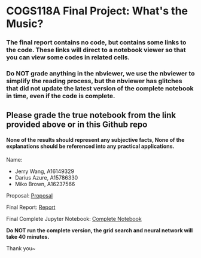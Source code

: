 # COGS118A Final Project: What's the Music?

### The final report contains no code, but contains some links to the code. These links will direct to a notebook viewer so that you can view some codes in related cells.

### Do NOT grade anything in the nbviewer, we use the nbviewer to simplify the reading process, but the nbviewer has glitches that did not update the latest version of the complete notebook in time, even if the code is complete.

## Please grade the true notebook from the link provided above or in this Github repo

#### None of the results should represent any subjective facts, None of the explanations should be referenced into any practical applications.

Name: 
- Jerry Wang, A16149329
- Darius Azure, A15786330
- Miko Brown, A16237566

Proposal: [Proposal](https://github.com/COGS118A/Group021-Wi23/blob/main/ProposalGroup021-Wi23.ipynb)

Final Report: [Report](https://github.com/COGS118A/Group021-Wi23/blob/main/FinalProjectGroup021-Wi23.ipynb)

Final Complete Jupyter Notebook: [Complete Notebook](https://github.com/COGS118A/Group021-Wi23/blob/main/FinalProjectCompleteVersion.ipynb)






**Do NOT run the complete version, the grid search and neural network will take 40 minutes.**


Thank you~
